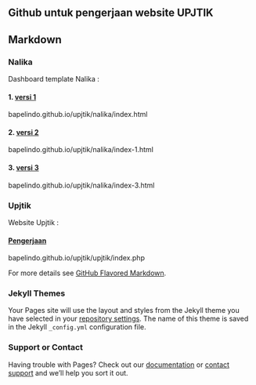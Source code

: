 ## Github untuk pengerjaan website UPJTIK

## Markdown

### Nalika
Dashboard template Nalika :
#### 1. [versi 1](/nalika/index.html)
bapelindo.github.io/upjtik/nalika/index.html
#### 2. [versi 2](/nalika/index-1.html)
bapelindo.github.io/upjtik/nalika/index-1.html
#### 3. [versi 3](/nalika/index-2.html)
bapelindo.github.io/upjtik/nalika/index-3.html

### Upjtik
Website Upjtik :
#### [Pengerjaan](/upjtik/index.php)
bapelindo.github.io/upjtik/upjtik/index.php


For more details see [GitHub Flavored Markdown](https://guides.github.com/features/mastering-markdown/).

### Jekyll Themes

Your Pages site will use the layout and styles from the Jekyll theme you have selected in your [repository settings](https://github.com/bapelindo/upjtik/settings). The name of this theme is saved in the Jekyll `_config.yml` configuration file.

### Support or Contact

Having trouble with Pages? Check out our [documentation](https://help.github.com/categories/github-pages-basics/) or [contact support](https://github.com/contact) and we’ll help you sort it out.

